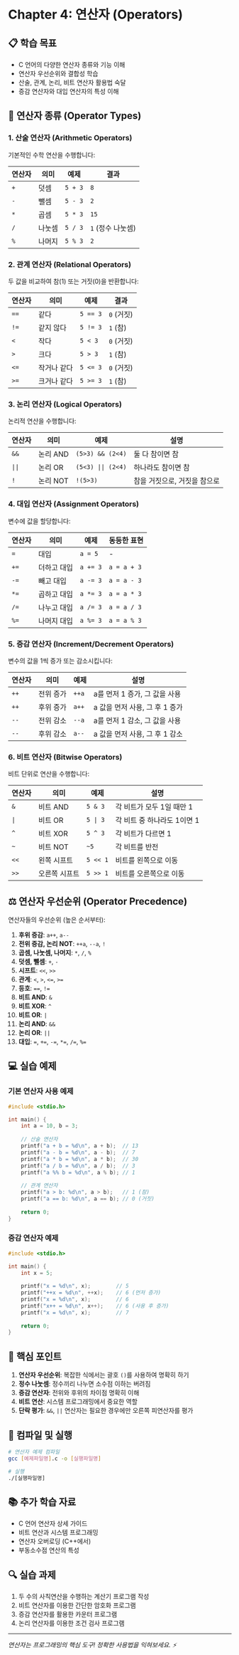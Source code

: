 # Chapter 4: 연산자 (Operators)

## 📋 학습 목표
- C 언어의 다양한 연산자 종류와 기능 이해
- 연산자 우선순위와 결합성 학습
- 산술, 관계, 논리, 비트 연산자 활용법 숙달
- 증감 연산자와 대입 연산자의 특성 이해

## 🔢 연산자 종류 (Operator Types)

### 1. 산술 연산자 (Arithmetic Operators)
기본적인 수학 연산을 수행합니다:

| 연산자 | 의미 | 예제 | 결과 |
|--------|------|------|------|
| `+` | 덧셈 | `5 + 3` | `8` |
| `-` | 뺄셈 | `5 - 3` | `2` |
| `*` | 곱셈 | `5 * 3` | `15` |
| `/` | 나눗셈 | `5 / 3` | `1` (정수 나눗셈) |
| `%` | 나머지 | `5 % 3` | `2` |

### 2. 관계 연산자 (Relational Operators)
두 값을 비교하여 참(1) 또는 거짓(0)을 반환합니다:

| 연산자 | 의미 | 예제 | 결과 |
|--------|------|------|------|
| `==` | 같다 | `5 == 3` | `0` (거짓) |
| `!=` | 같지 않다 | `5 != 3` | `1` (참) |
| `<` | 작다 | `5 < 3` | `0` (거짓) |
| `>` | 크다 | `5 > 3` | `1` (참) |
| `<=` | 작거나 같다 | `5 <= 3` | `0` (거짓) |
| `>=` | 크거나 같다 | `5 >= 3` | `1` (참) |

### 3. 논리 연산자 (Logical Operators)
논리적 연산을 수행합니다:

| 연산자 | 의미 | 예제 | 설명 |
|--------|------|------|------|
| `&&` | 논리 AND | `(5>3) && (2<4)` | 둘 다 참이면 참 |
| `\|\|` | 논리 OR | `(5<3) \|\| (2<4)` | 하나라도 참이면 참 |
| `!` | 논리 NOT | `!(5>3)` | 참을 거짓으로, 거짓을 참으로 |

### 4. 대입 연산자 (Assignment Operators)
변수에 값을 할당합니다:

| 연산자 | 의미 | 예제 | 동등한 표현 |
|--------|------|------|-------------|
| `=` | 대입 | `a = 5` | - |
| `+=` | 더하고 대입 | `a += 3` | `a = a + 3` |
| `-=` | 빼고 대입 | `a -= 3` | `a = a - 3` |
| `*=` | 곱하고 대입 | `a *= 3` | `a = a * 3` |
| `/=` | 나누고 대입 | `a /= 3` | `a = a / 3` |
| `%=` | 나머지 대입 | `a %= 3` | `a = a % 3` |

### 5. 증감 연산자 (Increment/Decrement Operators)
변수의 값을 1씩 증가 또는 감소시킵니다:

| 연산자 | 의미 | 예제 | 설명 |
|--------|------|------|------|
| `++` | 전위 증가 | `++a` | a를 먼저 1 증가, 그 값을 사용 |
| `++` | 후위 증가 | `a++` | a 값을 먼저 사용, 그 후 1 증가 |
| `--` | 전위 감소 | `--a` | a를 먼저 1 감소, 그 값을 사용 |
| `--` | 후위 감소 | `a--` | a 값을 먼저 사용, 그 후 1 감소 |

### 6. 비트 연산자 (Bitwise Operators)
비트 단위로 연산을 수행합니다:

| 연산자 | 의미 | 예제 | 설명 |
|--------|------|------|------|
| `&` | 비트 AND | `5 & 3` | 각 비트가 모두 1일 때만 1 |
| `\|` | 비트 OR | `5 \| 3` | 각 비트 중 하나라도 1이면 1 |
| `^` | 비트 XOR | `5 ^ 3` | 각 비트가 다르면 1 |
| `~` | 비트 NOT | `~5` | 각 비트를 반전 |
| `<<` | 왼쪽 시프트 | `5 << 1` | 비트를 왼쪽으로 이동 |
| `>>` | 오른쪽 시프트 | `5 >> 1` | 비트를 오른쪽으로 이동 |

## ⚖️ 연산자 우선순위 (Operator Precedence)

연산자들의 우선순위 (높은 순서부터):

1. **후위 증감**: `a++`, `a--`
2. **전위 증감, 논리 NOT**: `++a`, `--a`, `!`
3. **곱셈, 나눗셈, 나머지**: `*`, `/`, `%`
4. **덧셈, 뺄셈**: `+`, `-`
5. **시프트**: `<<`, `>>`
6. **관계**: `<`, `>`, `<=`, `>=`
7. **등호**: `==`, `!=`
8. **비트 AND**: `&`
9. **비트 XOR**: `^`
10. **비트 OR**: `|`
11. **논리 AND**: `&&`
12. **논리 OR**: `||`
13. **대입**: `=`, `+=`, `-=`, `*=`, `/=`, `%=`

## 💻 실습 예제

### 기본 연산자 사용 예제
```c
#include <stdio.h>

int main() {
    int a = 10, b = 3;
    
    // 산술 연산자
    printf("a + b = %d\n", a + b);  // 13
    printf("a - b = %d\n", a - b);  // 7
    printf("a * b = %d\n", a * b);  // 30
    printf("a / b = %d\n", a / b);  // 3
    printf("a %% b = %d\n", a % b); // 1
    
    // 관계 연산자
    printf("a > b: %d\n", a > b);   // 1 (참)
    printf("a == b: %d\n", a == b); // 0 (거짓)
    
    return 0;
}
```

### 증감 연산자 예제
```c
#include <stdio.h>

int main() {
    int x = 5;
    
    printf("x = %d\n", x);        // 5
    printf("++x = %d\n", ++x);    // 6 (먼저 증가)
    printf("x = %d\n", x);        // 6
    printf("x++ = %d\n", x++);    // 6 (사용 후 증가)
    printf("x = %d\n", x);        // 7
    
    return 0;
}
```

## 🎯 핵심 포인트
1. **연산자 우선순위**: 복잡한 식에서는 괄호 `()`를 사용하여 명확히 하기
2. **정수 나눗셈**: 정수끼리 나누면 소수점 이하는 버려짐
3. **증감 연산자**: 전위와 후위의 차이점 명확히 이해
4. **비트 연산**: 시스템 프로그래밍에서 중요한 역할
5. **단락 평가**: `&&`, `||` 연산자는 필요한 경우에만 오른쪽 피연산자를 평가

## 🔧 컴파일 및 실행
```bash
# 연산자 예제 컴파일
gcc [예제파일명].c -o [실행파일명]

# 실행
./[실행파일명]
```

## 📚 추가 학습 자료
- C 언어 연산자 상세 가이드
- 비트 연산과 시스템 프로그래밍
- 연산자 오버로딩 (C++에서)
- 부동소수점 연산의 특성

## 🔍 실습 과제
1. 두 수의 사칙연산을 수행하는 계산기 프로그램 작성
2. 비트 연산자를 이용한 간단한 암호화 프로그램
3. 증감 연산자를 활용한 카운터 프로그램
4. 논리 연산자를 이용한 조건 검사 프로그램

---
*연산자는 프로그래밍의 핵심 도구! 정확한 사용법을 익혀보세요. ⚡*
